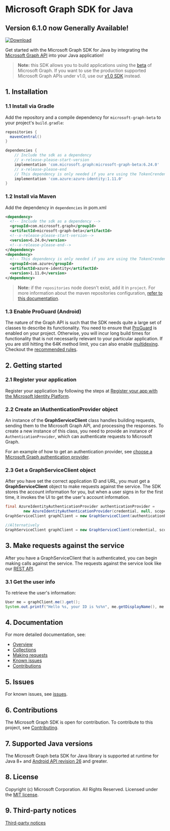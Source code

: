 # Microsoft Graph SDK for Java
## Version 6.1.0 now Generally Available!

[![Download](https://img.shields.io/maven-central/v/com.microsoft.graph/microsoft-graph.svg)](https://search.maven.org/artifact/com.microsoft.graph/microsoft-graph-beta)

Get started with the Microsoft Graph SDK for Java by integrating the [Microsoft Graph API](https://developer.microsoft.com/en-us/graph/get-started/java) into your Java application!

> **Note:** this SDK allows you to build applications using the [beta](https://docs.microsoft.com/en-us/graph/use-the-api#version) of Microsoft Graph. If you want to use the production supported Microsoft Graph APIs under v1.0, use our [v1.0 SDK](https://github.com/microsoftgraph/msgraph-sdk-java) instead.

## 1. Installation

### 1.1 Install via Gradle

Add the repository and a compile dependency for `microsoft-graph-beta` to your project's `build.gradle`:


```Groovy
repositories {
  mavenCentral()
}

dependencies {
    // Include the sdk as a dependency
    // x-release-please-start-version
    implementation 'com.microsoft.graph:microsoft-graph-beta:6.24.0'
    // x-release-please-end
    // This dependency is only needed if you are using the TokenCrendentialAuthProvider
    implementation 'com.azure:azure-identity:1.11.0'
}
```

### 1.2 Install via Maven

Add the dependency in `dependencies` in pom.xml

```xml
<dependency>
  <!-- Include the sdk as a dependency -->
  <groupId>com.microsoft.graph</groupId>
  <artifactId>microsoft-graph-beta</artifactId>
  <!--x-release-please-start-version-->
  <version>6.24.0</version>
  <!--x-release-please-end-->
</dependency>
<dependency>
  <!-- This dependency is only needed if you are using the TokenCrendentialAuthProvider -->
  <groupId>com.azure</groupId>
  <artifactId>azure-identity</artifactId>
  <version>1.11.0</version>
</dependency>
```

>**Note:** if the `repositories` node doesn't exist, add it in `project`. For more information about the maven repositories configuration, [refer to this documentation](https://maven.apache.org/guides/mini/guide-multiple-repositories.html).

### 1.3 Enable ProGuard (Android)

The nature of the Graph API is such that the SDK needs quite a large set of classes to describe its functionality. You need to ensure that [ProGuard](https://developer.android.com/studio/build/shrink-code.html) is enabled on your project. Otherwise, you will incur long build times for functionality that is not necessarily relevant to your particular application. If you are still hitting the 64K method limit, you can also enable [multidexing](https://developer.android.com/studio/build/multidex.html). Checkout the [recommended rules](./docs/proguard-rules.txt).

## 2. Getting started

### 2.1 Register your application

Register your application by following the steps at [Register your app with the Microsoft Identity Platform](https://docs.microsoft.com/graph/auth-register-app-v2).

### 2.2 Create an IAuthenticationProvider object

An instance of the **GraphServiceClient** class handles building requests, sending them to the Microsoft Graph API, and processing the responses. To create a new instance of this class, you need to provide an instance of `AuthenticationProvider`, which can authenticate requests to Microsoft Graph.

For an example of how to get an authentication provider, see [choose a Microsoft Graph authentication provider](https://docs.microsoft.com/graph/sdks/choose-authentication-providers?tabs=Java).

### 2.3 Get a GraphServiceClient object

After you have set the correct application ID and URL, you must get a **GraphServiceClient** object to make requests against the service. The SDK stores the account information for you, but when a user signs in for the first time, it invokes the UI to get the user's account information.

```java
final AzureIdentityAuthenticationProvider authenticationProvider =
        new AzureIdentityAuthenticationProvider(credential, null, scopes);
GraphServiceClient graphClient = new GraphServiceClient(authenticationProvider)

//Alternatively
GraphServiceClient graphClient = new GraphServiceClient(credential, scopes);
```

## 3. Make requests against the service

After you have a GraphServiceClient that is authenticated, you can begin making calls against the service. The requests against the service look like our [REST API](https://developer.microsoft.com/en-us/graph/docs/concepts/overview).

### 3.1 Get the user info

To retrieve the user's information:

```java
User me = graphClient.me().get();
System.out.printf("Hello %s, your ID is %s%n", me.getDisplayName(), me.getId());
```
## 4. Documentation

For more detailed documentation, see:

* [Overview](https://docs.microsoft.com/graph/overview)
* [Collections](https://docs.microsoft.com/graph/sdks/paging)
* [Making requests](https://docs.microsoft.com/graph/sdks/create-requests)
* [Known issues](https://github.com/MicrosoftGraph/msgraph-sdk-java/issues)
* [Contributions](https://github.com/microsoftgraph/msgraph-beta-sdk-java/blob/master/CONTRIBUTING.md)

## 5. Issues

For known issues, see [issues](https://github.com/MicrosoftGraph/msgraph-beta-sdk-java/issues).

## 6. Contributions

The Microsoft Graph SDK is open for contribution. To contribute to this project, see [Contributing](https://github.com/microsoftgraph/msgraph-beta-sdk-java/blob/master/CONTRIBUTING.md).

## 7. Supported Java versions

The Microsoft Graph beta SDK for Java library is supported at runtime for Java 8+ and [Android API revision 26](http://source.android.com/source/build-numbers.html) and greater.


## 8. License

Copyright (c) Microsoft Corporation. All Rights Reserved. Licensed under the [MIT license](LICENSE).

## 9. Third-party notices

[Third-party notices](THIRD%20PARTY%20NOTICES)






